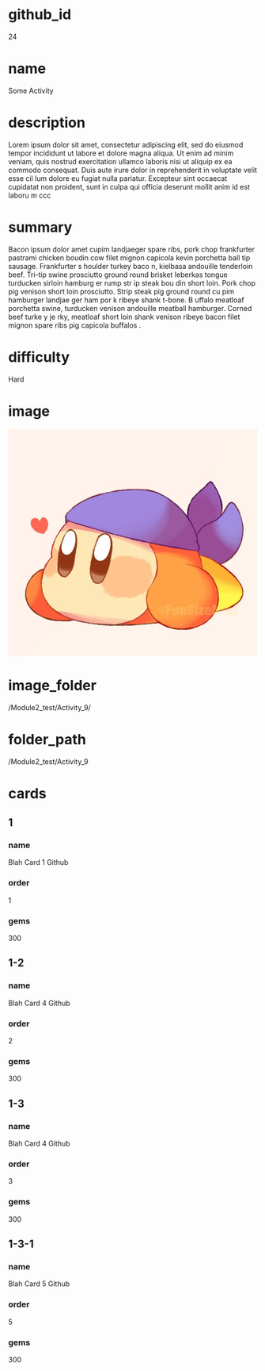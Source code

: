 # github_id
24

# name
Some Activity

# description
Lorem ipsum dolor sit amet, consectetur adipiscing elit, sed do eiusmod tempor incididunt ut labore et dolore magna aliqua. Ut enim ad minim veniam, quis nostrud exercitation ullamco laboris nisi ut aliquip ex ea commodo consequat. Duis aute irure dolor in reprehenderit in voluptate velit esse cil lum dolore eu fugiat nulla pariatur. Excepteur sint occaecat cupidatat non proident, sunt in culpa qui officia deserunt mollit anim id est laboru  m ccc
  
# summary
Bacon ipsum dolor amet cupim landjaeger spare ribs, pork chop frankfurter pastrami chicken boudin cow filet mignon capicola kevin porchetta ball tip sausage. Frankfurter s houlder turkey baco  n, kielbasa andouille tenderloin beef. Tri-tip swine prosciutto ground round brisket leberkas tongue turducken sirloin hamburg er rump  str    ip steak bou   din short loin. Pork chop pig venison short loin prosciutto. Strip steak pig ground round cu pim hamburger landjae  ger ham por k ribeye  shank t-bone. B uffalo meatloaf porchetta swine, turducken venison andouille meatball hamburger. Corned beef turke  y je rky, meatloaf   short loin shank venison ribeye bacon filet mignon spare ribs pig capicola buffalos .    

# difficulty
Hard

# image
![bandanna](images/bandanna.jpg)

# image_folder
/Module2_test/Activity_9/

# folder_path
/Module2_test/Activity_9

# cards
 
## 1

### name
Blah Card 1 Github

### order
1 

### gems
300

## 1-2

### name
Blah Card 4 Github

### order
2

### gems
300

## 1-3

### name
Blah Card 4 Github

### order
3

### gems
300

## 1-3-1

### name
Blah Card 5 Github

### order
5

### gems
300
